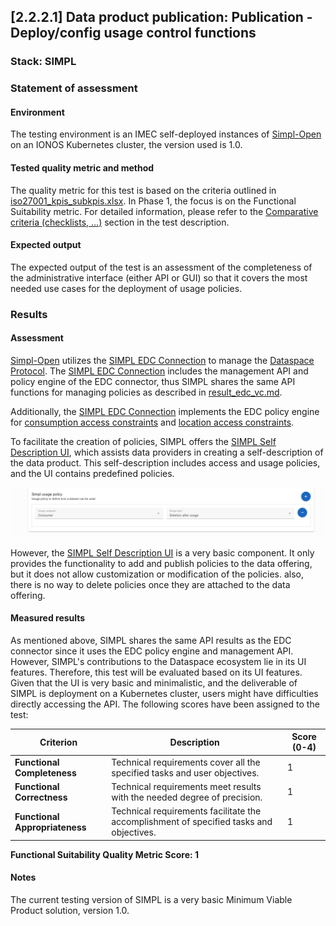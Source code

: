 ## [2.2.2.1] Data product publication: Publication - Deploy/config usage control functions
### Stack: SIMPL

### Statement of assessment
#### Environment

The testing environment is an IMEC self-deployed instances of [Simpl-Open](https://code.europa.eu/simpl/simpl-open) on
an IONOS Kubernetes cluster, the version used is 1.0.

#### Tested quality metric and method

The quality metric for this test is based on the criteria outlined in [iso27001_kpis_subkpis.xlsx](../../../../../design_decisions/background_info/iso27001_kpis_subkpis.xlsx). In Phase 1,
the focus is on the Functional Suitability metric. For detailed information, please refer to the [Comparative criteria (checklists, ...)](./test.md#comparative-criteria-checklists-) section in the test description.

#### Expected output

The expected output of the test is an assessment of the completeness of the administrative interface (either API or GUI) so that it covers the most needed use cases for the deployment of usage policies.

### Results
#### Assessment
[Simpl-Open](https://code.europa.eu/simpl/simpl-open) utilizes the [SIMPL EDC Connection](https://code.europa.eu/simpl/simpl-open/development/gaia-x-edc/simpl-edc) to manage the [Dataspace Protocol](https://docs.internationaldataspaces.org/ids-knowledgebase/dataspace-protocol). The [SIMPL EDC Connection](https://code.europa.eu/simpl/simpl-open/development/gaia-x-edc/simpl-edc) includes the management API and policy engine of the EDC connector, 
thus SIMPL shares the same API functions for managing policies as described in [result_edc_vc.md](result_edc_vc.md). 

Additionally, the [SIMPL EDC Connection](https://code.europa.eu/simpl/simpl-open/development/gaia-x-edc/simpl-edc) implements the EDC policy engine for [consumption access constraints](https://code.europa.eu/simpl/simpl-open/development/gaia-x-edc/simpl-edc/-/blob/main/src/main/java/eu/europa/ec/simpl/ConsumptionConstraintFunction.java?ref_type=heads) and [location access constraints](https://code.europa.eu/simpl/simpl-open/development/gaia-x-edc/simpl-edc/-/blob/main/src/main/java/eu/europa/ec/simpl/LocationConstraintFunction.java?ref_type=heads).

To facilitate the creation of policies, SIMPL offers the [SIMPL Self Description UI](https://code.europa.eu/simpl/simpl-open/development/gaia-x-edc/simpl-sd-ui), which assists data providers in creating a self-description of the data product. This self-description includes access and usage policies, and the UI contains predefined policies.

![SIMPL_usage_policy.png](images/SIMPL_usage_policy.png)

However, the [SIMPL Self Description UI](https://code.europa.eu/simpl/simpl-open/development/gaia-x-edc/simpl-sd-ui) is a very basic component. 
It only provides the functionality to add and publish policies to the data offering, but it does not allow customization or modification of the policies. 
also, there is no way to delete policies once they are attached to the data offering.

#### Measured results
As mentioned above, SIMPL shares the same API results as the EDC connector since it uses the EDC policy engine and management API.
However, SIMPL's contributions to the Dataspace ecosystem lie in its UI features.
Therefore, this test will be evaluated based on its UI features.
Given that the UI is very basic and minimalistic, and the deliverable of SIMPL is deployment on a Kubernetes cluster, users might have difficulties directly accessing the API.
The following scores have been assigned to the test:

| **Criterion**                | **Description**                                                                                     | **Score (0-4)** |
|------------------------------|-----------------------------------------------------------------------------------------------------|-----------------|
| **Functional Completeness**   | Technical requirements cover all the specified tasks and user objectives.                          | 1               |
| **Functional Correctness**    | Technical requirements meet results with the needed degree of precision.                           | 1               |
| **Functional Appropriateness**| Technical requirements facilitate the accomplishment of specified tasks and objectives.            | 1               |

**Functional Suitability Quality Metric Score: 1**

#### Notes

The current testing version of SIMPL is a very basic Minimum Viable Product solution, version 1.0.   



   
